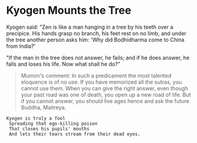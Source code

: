 # Kyogen Mounts the Tree

Kyogen said: "Zen is like a man hanging in a tree by his teeth over a precipice. His hands grasp no branch, his feet rest on no limb, and under the tree another person asks him: 'Why did Bodhidharma come to China from India?'

"If the man in the tree does not answer, he fails; and if he does answer, he falls and loses his life. Now what shall he do?"

> Mumon's comment: In such a predicament the most talented eloquence is of no use. If you have memorized all the sutras, you cannot use them. When you can give the right answer, even though your past road was one of death, you open up a new road of life. But if you cannot answer, you should live ages hence and ask the future Buddha, Maitreya.

```
Kyogen is truly a fool
 Spreading that ego-killing poison
 That closes his pupils' mouths
 And lets their tears stream from their dead eyes.
```
